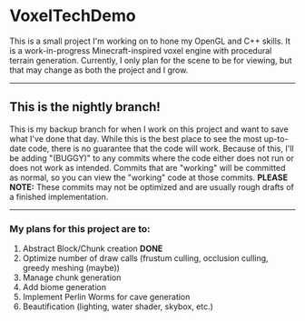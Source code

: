 # VoxelTechDemo
This is a small project I'm working on to hone my OpenGL and C++ skills. It is a work-in-progress Minecraft-inspired voxel engine with procedural terrain generation. Currently, I only plan for the scene to be for viewing, but that may change as both the project and I grow.

---

## This is the nightly branch!
This is my backup branch for when I work on this project and want to save what I've done that day.
While this is the best place to see the most up-to-date code, there is no guarantee that the code will work. Because of this, I'll be adding "(BUGGY)" to any commits where the code either does not run or does not work as intended. Commits that are "working" will be committed as normal, so you can view the "working" code at those commits.
__PLEASE NOTE:__ These commits may not be optimized and are usually rough drafts of a finished implementation.

---

### My plans for this project are to:
1. Abstract Block/Chunk creation    __DONE__
2. Optimize number of draw calls (frustum culling, occlusion culling, greedy meshing (maybe))
3. Manage chunk generation
4. Add biome generation
5. Implement Perlin Worms for cave generation
6. Beautification (lighting, water shader, skybox, etc.)